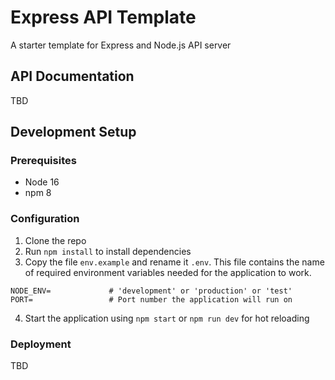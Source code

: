 # Express API Template
A starter template for Express and Node.js API server

## API Documentation
TBD

## Development Setup

### Prerequisites
- Node 16
- npm 8

### Configuration
1) Clone the repo
2) Run `npm install` to install dependencies
3) Copy the file `env.example` and rename it `.env`. This file contains the 
name of required environment variables needed for the application to work.


```
NODE_ENV=             # 'development' or 'production' or 'test'
PORT=                 # Port number the application will run on
```

4) Start the application using `npm start` or `npm run dev` for hot reloading

### Deployment
TBD
